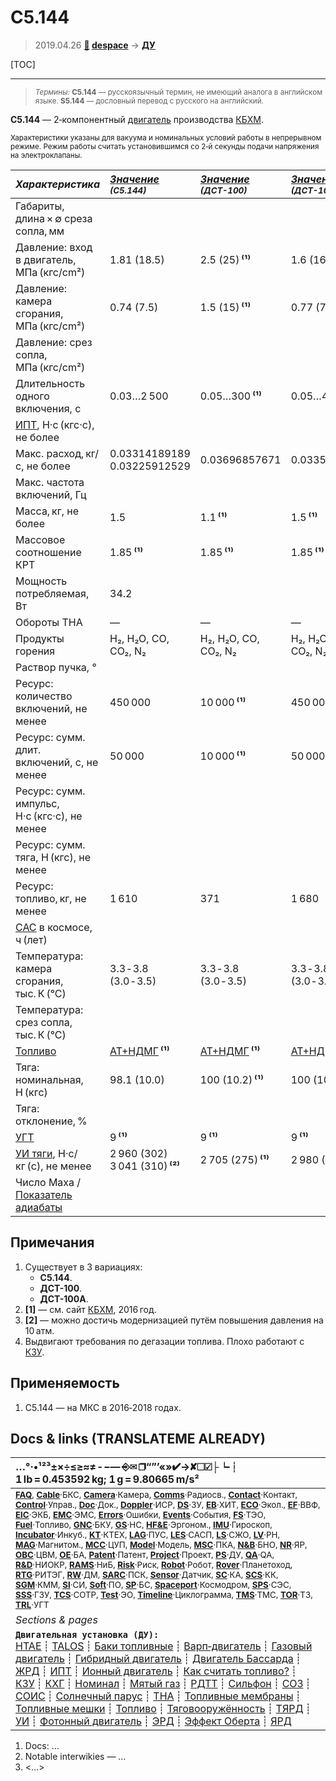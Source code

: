 # С5.144
> 2019.04.26 **[🚀](../index/index.md) [despace](index.md)** → **[ДУ](ps.md)**

[TOC]

---

> <small>*Термины:* **С5.144** — русскоязычный термин, не имеющий аналога в английском языке. **S5.144** — дословный перевод с русского на английский.</small>

**С5.144** — 2‑компонентный [двигатель](ps.md) производства [КБХМ](zz_kbhm.md).

<small>

Характеристики указаны для вакуума и номинальных условий работы в непрерывном режиме. Режим работы считать установившимся со 2‑й секунды подачи напряжения на электроклапаны.

|*Характеристика*|*[Значение](si.md) <small>(С5.144)</small>*|*[Значение](si.md) <small>(ДСТ-100)</small>*|*[Значение](si.md) <small>(ДСТ-100А)</small>*|
|:--|:--|:--|:--|
|Габариты, длина × ∅ среза сопла, мм  |  |  |  |
|Давление: вход в двигатель, МПа (кгс/cm²)  |  1.81 (18.5)  |  2.5 (25) **⁽¹⁾**  |  1.6 (16) **⁽¹⁾**  |
|Давление: камера сгорания, МПа (кгс/cm²)  |  0.74 (7.5)  |  1.5 (15) **⁽¹⁾**  |  0.77 (7.7) **⁽¹⁾**  |
|Давление: срез сопла, МПа (кгс/cm²)  |  |  |  |
|Длительность одного включения, с  |  0.03…2 500  |  0.05…300 **⁽¹⁾**  |  0.05…4 000 **⁽¹⁾**  |
|[ИПТ](ing.md), Н·с (кгс·с), не более  |  |  |  |
|Макс. расход, кг/с, не более  |  0.03314189189<br> 0.03225912529  |  0.03696857671  |  0.03355704698  |
|Макс. частота включений, Гц  |  |  |  |
|Масса, кг, не более  |  1.5  |  1.1 **⁽¹⁾**  |  1.5 **⁽¹⁾**  |
|Массовое соотношение КРТ  |  1.85 **⁽¹⁾**  | 1.85 **⁽¹⁾**| 1.85 **⁽¹⁾**|
|Мощность потребляемая, Вт  |  34.2  |  |  |
|Обороты ТНА  |—|—|—|
|Продукты горения  |  H₂, H₂O, CO, CO₂, N₂  | H₂, H₂O, CO, CO₂, N₂ | H₂, H₂O, CO, CO₂, N₂ |
|Раствор пучка, °  |  |  |  |
|Ресурс: количество включений, не менее  |  450 000  |  10 000 **⁽¹⁾**  |  450 000 **⁽¹⁾**  |
|Ресурс: сумм. длит. включений, c, не менее  |  50 000  |  10 000 **⁽¹⁾**  |  50 000 **⁽¹⁾**  |
|Ресурс: сумм. импульс, Н·с (кгс·с), не менее  |   |
|Ресурс: сумм. тяга, Н (кгс), не менее  |   |   |
|Ресурс: топливо, кг, не менее  |  1 610  |  371  |  1 680  |
|[САС](lifetime.md) в космосе, ч (лет)  |  |  |  |
|Температура: камера сгорания, тыс. К (°C)  |  3.3 ‑ 3.8 (3.0 ‑ 3.5)  | 3.3 ‑ 3.8 (3.0 ‑ 3.5) | 3.3 ‑ 3.8 (3.0 ‑ 3.5) |
|Температура: срез сопла, тыс. К (°C)  |  |  |  |
|[Топливо](fuel.md)  |  [АТ+НДМГ](at_plus.md) **⁽¹⁾**  | [АТ+НДМГ](at_plus.md) **⁽¹⁾**| [АТ+НДМГ](at_plus.md) **⁽¹⁾**|
|Тяга: номинальная, Н (кгс)  |  98.1 (10.0)  |  100 (10.2) **⁽¹⁾**  |  100 (10.2) **⁽¹⁾**  |
|Тяга: отклонение, %  |  |  |  |
|[УГТ](trl.md)|  9 **⁽¹⁾**  | 9 **⁽¹⁾**| 9 **⁽¹⁾**|
|[УИ тяги](isp.md), Н·с/кг (с), не менее  |2 960 (302)<br> 3 041 (310) **⁽²⁾**  |  2 705 (275) **⁽¹⁾**  |  2 980 (303) **⁽¹⁾**  |
|Число Маха / [Показатель адиабаты](heat_cr.md)  |  |  |  |

</small>



<p style="page-break-after:always"> </p>

## Примечания
   1. Существует в 3 вариациях:
      - **С5.144**.
      - **ДСТ-100**.
      - **ДСТ-100А**.
   1. **[1]** — см. сайт [КБХМ](zz_kbhm.md), 2016 год.
   1. **[2]** — можно достичь модернизацией путём повышения давления на 10 атм.
   1. Выдвигают требования по дегазации топлива. Плохо работают с [КЗУ](cinu.md).



## Применяемость
   1. С5.144 — на МКС в 2016‑2018 годах.



<p style="page-break-after:always"> </p>

## Docs & links (TRANSLATEME ALREADY)
|…°·•¹²³±×÷≤≥≈≠ ‑ −— ⎆✉ ❐“”’«»✔→✘☐☑├┕┆ 1 lb = 0.453592 kg; 1 g = 9.80665 m/s²|
|:--|
|<small>**[FAQ](faq.md)**, **[Cable](cable.md)**·БКС, **[Camera](camera.md)**·Камера, **[Comms](comms.md)**·Радиосв., **[Contact](contact.md)**·Контакт, **[Control](control.md)**·Управ., **[Doc](doc.md)**·Док., **[Doppler](doppler.md)**·ИСР, **[DS](ds.md)**·ЗУ, **[EB](eb.md)**·ХИТ, **[ECO](ecology.md)**·Экол., **[EF](ef.md)**·ВВФ, **[ElC](elc.md)**·ЭКБ, **[EMC](emc.md)**·ЭМС, **[Errors](error.md)**·Ошибки, **[Events](event.md)**·События, **[FS](fs.md)**·ТЭО, **[Fuel](fuel.md)**·Топливо, **[GNC](gnc.md)**·БКУ, **[GS](scs.md)**·НС, **[HF&E](hfe.md)**·Эргоном., **[IMU](imu.md)**·Гироскоп, **[Incubator](incubator.md)**·Инкуб., **[KT](kt.md)**·КТЕХ, **[LAG](lag.md)**·ПУC, **[LES](les.md)**·САСП, **[LS](ls.md)**·СЖО, **[LV](lv.md)**·РН, **[MAG](mag.md)**·Магнитом., **[MCC](mcc.md)**·ЦУП, **[Model](model.md)**·Модель, **[MSC](sc.md)**·ПКА, **[N&B](nnb.md)**·БНО, **[NR](nr.md)**·ЯР, **[OBC](obc.md)**·ЦВМ, **[OE](oe.md)**·БА, **[Patent](патент.md)**·Патент, **[Project](project.md)**·Проект, **[PS](ps.md)**·ДУ, **[QA](quality.md)**·QA, **[R&D](rnd.md)**·НИОКР, **[RAMS](rams.md)**·НиБ, **[Risk](risk.md)**·Риск, **[Robot](robotics.md)**·Робот, **[Rover](rover.md)**·Планетоход, **[RTG](rtg.md)**·РИТЭГ, **[RW](rw.md)**·ДМ, **[SARC](sarc.md)**·ПСК, **[Sensor](sensor.md)**·Датчик, **[SC](sc.md)**·КА, **[SCS](scs.md)**·КК, **[SGM](sgm.md)**·КММ, **[SI](si.md)**·СИ, **[Soft](soft.md)**·ПО, **[SP](sp.md)**·БС, **[Spaceport](spaceport.md)**·Космодром, **[SPS](sps.md)**·СЭС, **[SSS](sss.md)**·ГЗУ, **[TCS](tcs.md)**·СОТР, **[Test](test.md)**·ЭО, **[Timeline](timeline.md)**·Циклограмма, **[TMS](tms.md)**·ТМС, **[TOR](tor.md)**·ТЗ, **[TRL](trl.md)**·УГТ</small>|
|*Sections & pages*|
|**`Двигательная установка (ДУ):`**<br> [HTAE](htae.md) ┊ [TALOS](talos.md) ┊ [Баки топливные](fuel_tank.md) ┊ [Варп‑двигатель](warp_drive.md) ┊ [Газовый двигатель](cgt.md) ┊ [Гибридный двигатель](гбрд.md) ┊ [Двигатель Бассарда](bussard_ramjet.md) ┊ [ЖРД](lpr.md) ┊ [ИПТ](ing.md) ┊ [Ионный двигатель](иод.md) ┊ [Как считать топливо?](si.md) ┊ [КЗУ](cinu.md) ┊ [КХГ](cgs.md) ┊ [Номинал](nominal.md) ┊ [Мятый газ](exhsteam.md) ┊ [РДТТ](spr.md) ┊ [Сильфон](сильфон.md) ┊ [СОЗ](соз.md) ┊ [СОИС](соис.md) ┊ [Солнечный парус](солнечный_парус.md) ┊ [ТНА](turbopump.md) ┊ [Топливные мембраны](топливные_мембраны.md) ┊ [Топливные мешки](топливные_мешки.md) ┊ [Топливо](fuel.md) ┊ [Тяговооружённость](ttwr.md) ┊ [ТЯРД](тярд.md) ┊ [УИ](isp.md) ┊ [Фотонный двигатель](фотонный_двигатель.md) ┊ [ЭРД](epsp.md) ┊ [Эффект Оберта](oberth_eff.md) ┊ [ЯРД](ntr.md) |

   1. Docs: …
   1. Notable interwikies — …
   1. <…>
